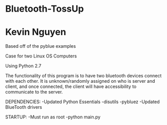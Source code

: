 # Bluetooth-TossUp
# Kevin Nguyen
Based off of the pyblue examples

Case for two Linux OS Computers

Using Python 2.7

The functionality of this program is to have two bluetooth devices connect with each other. It is unknown/randomly assigned on who is server and client, and once connected, the client will have accessibility to communicate to the server.


DEPENDENCIES:
-Updated Python Essentials
  -disutils
  -pybluez
-Updated BlueTooth drivers

STARTUP:
-Must run as root
-python main.py

